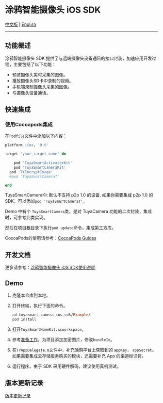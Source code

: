 # 涂鸦智能摄像头 iOS SDK

[中文版](./README-zh.md) | [English](./README.md)

---

## 功能概述

涂鸦智能摄像头 SDK 提供了与远端摄像头设备通讯的接口封装，加速应用开发过程，主要包括了以下功能：

- 预览摄像头实时采集的图像。
- 播放摄像头SD卡中录制的视频。
- 手机端录制摄像头采集的图像。
- 与摄像头设备通话。

## 快速集成

### 使用Cocoapods集成

在`Podfile`文件中添加以下内容：

```ruby
platform :ios, '9.0'

target 'your_target_name' do
  
	pod 'TuyaSmartActivatorKit'
	pod 'TuyaSmartCameraKit'
  pod 'TYEncryptImage'
  #pod 'TuyaSmartCameraT'

end

```

TuyaSmartCameraKit 默认不支持 p2p 1.0 的设备, 如果你需要集成 p2p 1.0 的 SDK，可以添加`pod 'TuyaSmartCameraT'`。

Demo 中有个 `TuyaSmartCamera`类，是对 TuyaCamera 功能的二次封装，集成时，可参考此类实现。

然后在项目根目录下执行`pod update`命令，集成第三方库。

CocoaPods的使用请参考：[CocoaPods Guides](https://guides.cocoapods.org/)

## 开发文档

更多请参考：[涂鸦智能摄像头 iOS SDK使用说明](https://tuyainc.github.io/tuyasmart_home_ios_sdk_doc/zh-hans/resource/Camera.html)

## Demo

1. 克隆本仓库到本地。

2. 打开终端，执行下面的命令。

   ```ruby
   cd tuyasmart_camera_ios_sdk/Example/
   pod install
   ```

3. 打开`TuyaSmartHomeKit.xcworkspace`。

4. 参考[准备工作](https://tuyainc.github.io/tuyasmart_home_ios_sdk_doc/zh-hans/resource/Preparation.html)，为项目添加加密图片，修改`bundleId`。

5. 在`TYAppDelegate.m`文件中，补充涂鸦平台上获取到的 `appKey`， `appSecret`。如果需要集成云存储服务购买的模块，还需要补充 App 的渠道标识符。

6. 运行程序。由于 SDK 采用硬件解码，建议使用真机测试。

## 版本更新记录

[版本更新记录](https://tuyainc.github.io/tuyasmart_home_ios_sdk_doc/zh-hans/resource/ipc/version_record.html)